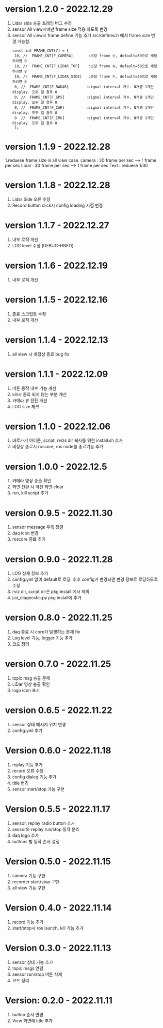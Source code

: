 # version 1.2.0 - 2022.12.29
1. Lidar side 송출 프레임 버그 수정
2. sensor All view시에만 frame size 적용 하도록 변경
3. sensor All view시 frame define 기능 추가
   src/defines.h 에서 frame size 변경 가능함.
   ```
   const int FRAME_CNT[7] = {
    10, //  FRAME_CNT[F_CAMERA]       :초당 frame 수, default=30으로 세팅하려면 0
    10, //  FRAME_CNT[F_LIDAR_TOP]    :초당 frame 수, default=30으로 세팅하려면 0
    10, //  FRAME_CNT[F_LIDAR_SIDE]   :초당 frame 수, default=30으로 세팅하려면 0
    0, //  FRAME_CNT[F_RADAR]        :signal interval 개수. N개중 1개만 display. 모두 일 경우 0
    0, //  FRAME_CNT[F_GPS]          :signal interval 개수. N개중 1개만 display. 모두 일 경우 0
    0, //  FRAME_CNT[F_CAR]          :signal interval 개수. N개중 1개만 display. 모두 일 경우 0
    0  //  FRAME_CNT[F_IMU]          :signal interval 개수. N개중 1개만 display. 모두 일 경우 0
    };
   ```

# version 1.1.9 - 2022.12.28
1.reduese frame size in all view case. 
   camera : 30 frame per sec --> 1 frame per sec
   Lidar  : 30 frame per sec --> 1 frame per sec
   Text   : reduese 1/30

# version 1.1.8 - 2022.12.28
1. Lidar Side 오류 수정
2. Record button click시 config loading 시점 변경

# version 1.1.7 - 2022.12.27
1. 내부 로직 개선
2. LOG level 수정 (DEBUG->INFO)

# version 1.1.6 - 2022.12.19
1. 내부 로직 개선

# version 1.1.5 - 2022.12.16
1. 종료 스크립트 수정
2. 내부 로직 개선

# version 1.1.4 - 2022.12.13
1. all view 시 비정상 종료 bug fix

# version 1.1.1 - 2022.12.09
1. 버튼 동작 내부 기능 개선
2. kill시 종료 되지 않는 부분 개선
3. 카메라 뷰 전환 개선
4. LOG size 체크

# version 1.1.0 - 2022.12.06
1. 바로가기 아이콘, script, rvizs dir 복사를 위한 install.sh 추가
2. 비정상 종료시 roscore, ros node를 종료기능 추가

# version 1.0.0 - 2022.12.5
1. 카메라 영상 송출 확인
2. 화면 전환 시 이전 화면 clear
3. run, kill script 추가

# version 0.9.5 - 2022.11.30
1. sensor message 우측 정렬
2. daq icon 변경
3. roscore 종료 추가

# version 0.9.0 - 2022.11.28
1. LOG 상세 정보 추가
2. config.yml 없이 default로 로딩. 추후 config가 변경되면 변경 정보로 로딩하도록 수정
3. rviz dir, script dir은 pkg install 에서 제외
4. jiat_diagnostic.py pkg install에 추가

# version 0.8.0 - 2022.11.25
1. daq 종료 시 core가 발생하는 문제 fix
2. Log level 기능,  logger 기능 추가
3. 코드 정리

# version 0.7.0 - 2022.11.25
1. topic msg 송출 문제 
2. LiDar 영상 송출 확인
3. logo icon 표시

# version 0.6.5 - 2022.11.22
1. sensor 상태 메시지 위치 변경
2. config.yml 추가

# Version 0.6.0 - 2022.11.18
1. replay 기능 추가
2. record 오류 수정
3. config dialog 기능 추가
4. title 변경
5. sensor start/stop 기능 구현

# Version 0.5.5 - 2022.11.17
1. sensor, replay radio button 추가
2. seosor와 replay run/stop 동작 분리
3. daq logo 추가
4. buttons 별 동작 순서 설정

# Version 0.5.0 - 2022.11.15
1. camera 기능 구현
2. recorder start/stop 구현
3. all view 기능 구현


# Version 0.4.0 - 2022.11.14
1. record 기능 추가
2. start/stop시 ros launch, kill 기능 추가


# Version 0.3.0 - 2022.11.13
1. sensor 상태 기능 추가
2. topic msgs 연결
3. sensor run/stop 버튼 삭제
4. 코드 정리

# Version: 0.2.0 - 2022.11.11
1. button 순서 변경
2. View 화면에 title 추가
